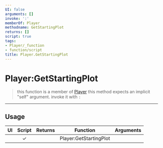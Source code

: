 ```yaml
---
UI: false
arguments: []
invoke: ':'
memberOf: Player
methodname: GetStartingPlot
returns: []
script: true
tags:
- Player/_function
- function/script
title: Player.GetStartingPlot
---
```

# Player:GetStartingPlot
> this function is a member of [Player](civ-6/lua/Player.md)
> this method expects an implicit "self" argument. invoke it with `:`
-----
## Usage
|  UI | Script | Returns | Function | Arguments |
|:---:|:------:|-------:|:--------:|:---------|
| |✓||Player:GetStartingPlot||
